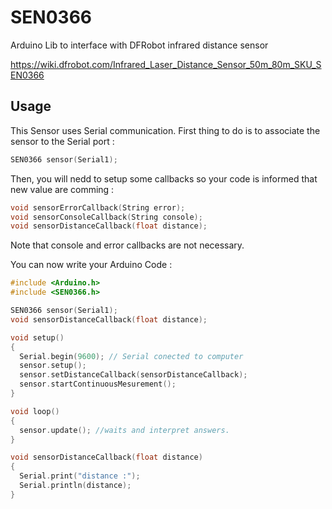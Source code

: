 # SEN0366
Arduino Lib to interface with DFRobot infrared distance sensor 

https://wiki.dfrobot.com/Infrared_Laser_Distance_Sensor_50m_80m_SKU_SEN0366



## Usage 
This Sensor uses Serial communication. 
First thing to do is to associate the sensor to the Serial port : 
```cpp
SEN0366 sensor(Serial1);
```

Then, you will nedd to setup some callbacks so your code is informed that new value are comming :

```cpp
void sensorErrorCallback(String error);
void sensorConsoleCallback(String console);
void sensorDistanceCallback(float distance);
```

Note that console and error callbacks are not necessary. 


You can now write your Arduino Code : 

```cpp
#include <Arduino.h>
#include <SEN0366.h>

SEN0366 sensor(Serial1);
void sensorDistanceCallback(float distance);

void setup()
{
  Serial.begin(9600); // Serial conected to computer
  sensor.setup();
  sensor.setDistanceCallback(sensorDistanceCallback);
  sensor.startContinuousMesurement();
}

void loop()
{
  sensor.update(); //waits and interpret answers.
}

void sensorDistanceCallback(float distance)
{
  Serial.print("distance :");
  Serial.println(distance);
}
```



